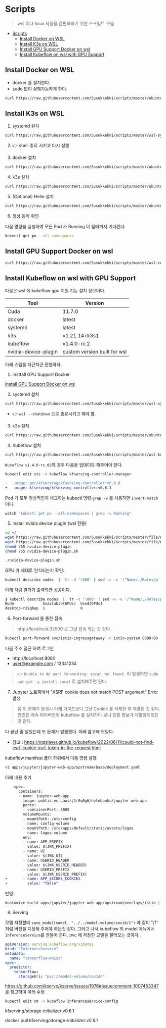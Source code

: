 # Scripts

> wsl 이나 linux 세팅을 간편화하기 위한 스크립트 모음

- [Scripts](#scripts)
  - [Install Docker on WSL](#install-docker-on-wsl)
  - [Install K3s on WSL](#install-k3s-on-wsl)
  - [Install GPU Support Docker on wsl](#install-gpu-support-docker-on-wsl)
  - [Install Kubeflow on wsl with GPU Support](#install-kubeflow-on-wsl-with-gpu-support)

## Install Docker on WSL

- docker 를 설치한다.
- sudo 없이 실행가능하게 한다.

```bash
curl https://raw.githubusercontent.com/Susukkekki/scripts/master/ubuntu-docker.sh | sh
```

## Install K3s on WSL

1. systemd 설치

```bash
curl https://raw.githubusercontent.com/Susukkekki/scripts/master/wsl-systemd.sh | sh
```

2. :point_right: shell 종료 시키고 다시 실행

3. docker 설치

```bash
curl https://raw.githubusercontent.com/Susukkekki/scripts/master/ubuntu-docker.sh | sh
```

4. k3s 설치

```bash
curl https://raw.githubusercontent.com/Susukkekki/scripts/master/ubuntu-k3s.sh | sh
```

5. (Optional) Helm 설치

```bash
curl https://raw.githubusercontent.com/Susukkekki/scripts/master/ubuntu-helm.sh | sh
```

6. 정상 동작 확인

다음 명령을 실행하여 모든 Pod 가 Running 이 될때까지 기다린다.

```bash
kubectl get po --all-namespaces
```

## Install GPU Support Docker on wsl

```bash
curl https://raw.githubusercontent.com/Susukkekki/scripts/master/wsl-cuda.sh | sh
```

## Install Kubeflow on wsl with GPU Support

다음은 wsl 에 kubeflow gpu 지원 기능 설치 정보이다.

| Tool                 | Version                      |
|----------------------|------------------------------|
| Cuda                 | 11.7.0                       |
| docker               | latest                       |
| systemd              | latest                       |
| k3s                  | v1.21.14+k3s1                |
| kubeflow             | v1.4.0-rc.2                  |
| nvidia-device-plugin | custom version built for wsl |

아래 스텝을 차근차근 진행하자.

1. Insttall GPU Support Docker

[Install GPU Support Docker on wsl](#install-gpu-support-docker-on-wsl)

2. systemd 설치

```bash
curl https://raw.githubusercontent.com/Susukkekki/scripts/master/wsl-systemd.sh | sh
```

- :point_right: `wsl --shutdown` 으로 종료시키고 해야 함.

3. k3s 설치

```bash
curl https://raw.githubusercontent.com/Susukkekki/scripts/master/ubuntu-k3s.sh | sh
```

4. Kubeflow 설치

```bash
curl https://raw.githubusercontent.com/Susukkekki/scripts/master/wsl-kubeflow.sh | sh
```

`Kubeflow v1.4.0-rc.02`의 경우 다음을 업데이트 해주어야 한다.

```bash
kubectl edit sts -n kubeflow kfserving-controller-manager
```

```diff
-   image: gcr/kfserving/kfserving-controller:v0.6.0
+   image: kfserving/kfserving-controller:v0.6.1
```


Pod 가 모두 정상적인지 체크하는 kubectl 명령 `grep -v` 를 사용하면 `invert-match` 이다.

```bash
watch "kubectl get po --all-namespaces | grep -v Running"
```

5. Install nvidia device plugin (wsl 전용)

```bash
cd ~/
wget https://raw.githubusercontent.com/Susukkekki/scripts/master/file/nvidia-device-plugin
wget https://raw.githubusercontent.com/Susukkekki/scripts/master/file/nvidia-device-plugin.sh
chmod 755 nvidia-device-plugin
chmod 755 nvidia-device-plugin.sh
```

```bash
./nvidia-device-plugin.sh
```

GPU 가 제대로 인식되는지 확인:

```bash
kubectl describe nodes  |  tr -d '\000' | sed -n -e '/^Name/,/Roles/p' -e '/^Capacity/,/Allocatable/p' -e '/^Allocated resources/,/Events/p'  | grep -e Name  -e  nvidia.com  | perl -pe 's/\n//'  |  perl -pe 's/Name:/\n/g' | sed 's/nvidia.com\/gpu:\?//g'  | sed '1s/^/Node Available(GPUs)  Used(GPUs)/' | sed 's/$/ 0 0 0/'  | awk '{print $1, $2, $3}'  | column -t
```

아래 처럼 결과가 출력되면 성공이다.

```bash
$ kubectl describe nodes  |  tr -d '\000' | sed -n -e '/^Name/,/Roles/p' -e '/^Capacity/,/Allocatable/p' -e '/^Allocated resources/,/Events/p'  | grep -e Name  -e  nvidia.com  | perl -pe 's/\n//'  |  perl -pe 's/Name:/\n/g' | sed 's/nvidia.com\/gpu:\?//g'  | sed '1s/^/Node Available(GPUs)  Used(GPUs)/' | sed 's/$/ 0 0 0/'  | awk '{print $1, $2, $3}'  | column -t
Node             Available(GPUs)  Used(GPUs)
desktop-r29qhap  1                0
```

6. Port-forward 를 통한 접속

> http://localhost:32500 로 그냥 접속 되는 것 같다.

```bash
kubectl port-forward svc/istio-ingressgateway -n istio-system 8080:80
```

다음 주소 접근 하여 로그인

- http://localhost:8080
- user@example.com / 12341234

> :point_right: `Unable to do port forwarding: socat not found.` 이 발생하면 `sudo apt-get -y install socat` 로 설치해주면 된다.

7. Jupyter 노트북에서 "XSRF cookie does not match POST argument" Error 발생

> 음 이 문제가 발생시 아래 가이드보다 그냥 Cookie 를 삭제한 후 해결된 것 같다. 원인은 계속 여러버전의 kubeflow 를 설치하다 보니 인증 정보가 재활용되었던 것 같다.

다 끝난 줄 알았는데 또 문제가 발생했다. 아래 참고해 보았다.

- 참고 : https://otzslayer.github.io/kubeflow/2022/06/11/could-not-find-csrf-cookie-xsrf-token-in-the-request.html

kubeflow manifest 폴더 하위에서 다음 명령 실행

```bash
vi apps/jupyter/jupyter-web-app/upstream/base/deployment.yaml
```

아래 내용 추가

```diff
    spec:
      containers:
      - name: jupyter-web-app
        image: public.ecr.aws/j1r0q0g6/notebooks/jupyter-web-app
        ports:
        - containerPort: 5000
        volumeMounts:
        - mountPath: /etc/config
          name: config-volume
        - mountPath: /src/apps/default/static/assets/logos
          name: logos-volume
        env:
        - name: APP_PREFIX
          value: $(JWA_PREFIX)
        - name: UI
          value: $(JWA_UI)
        - name: USERID_HEADER
          value: $(JWA_USERID_HEADER)
        - name: USERID_PREFIX
          value: $(JWA_USERID_PREFIX)
+       - name: APP_SECURE_COOKIES
+         value: "false"
```

반영

```bash
kustomize build apps/jupyter/jupyter-web-app/upstream/overlays/istio | kubectl apply -f -
```

8. Serving

모델 저장할때 `save_model(model, "../../model-volume/covid/1")` 과 같이 "/1" 처럼 버전을 지정해 주어야 하는것 같다. 그러고 나서 kubeflow 의 model 메뉴에서 `InferenceService`를 만들어 준다. pvc 에 저장한 모델을 불러오는 것이다.

```yaml
apiVersion: serving.kubeflow.org/v1beta1
kind: "InferenceService"
metadata:
  name: "tensorflow-mnist"
spec:
  predictor:
    tensorflow:
      storageUri: "pvc://model-volume/covid/"
```

https://github.com/kserve/kserve/issues/1976#issuecomment-1007453347 를 참고하여 아래 수정

```bash
kubectl edit cm -n kubeflow inferenceservice-config
```

kfserving/storage-initializer:v0.6.1

docker pull kfserving/storage-initializer:v0.6.1
